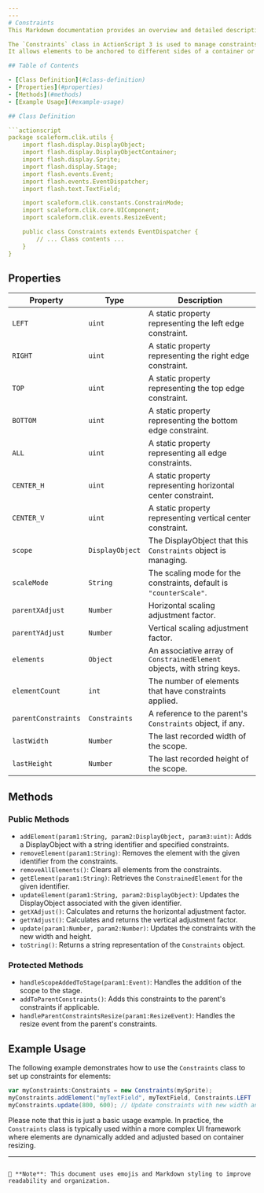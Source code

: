```yaml
---
---
# Constraints
This Markdown documentation provides an overview and detailed description of the `Constraints` class found in the `scaleform.clik.utils` package.

The `Constraints` class in ActionScript 3 is used to manage constraints on DisplayObjects within a UIComponent.
It allows elements to be anchored to different sides of a container or aligned centrally, and to adjust their size and position based on the container's size changes.

## Table of Contents

- [Class Definition](#class-definition)
- [Properties](#properties)
- [Methods](#methods)
- [Example Usage](#example-usage)

## Class Definition

```actionscript
package scaleform.clik.utils {
    import flash.display.DisplayObject;
    import flash.display.DisplayObjectContainer;
    import flash.display.Sprite;
    import flash.display.Stage;
    import flash.events.Event;
    import flash.events.EventDispatcher;
    import flash.text.TextField;

    import scaleform.clik.constants.ConstrainMode;
    import scaleform.clik.core.UIComponent;
    import scaleform.clik.events.ResizeEvent;

    public class Constraints extends EventDispatcher {
        // ... Class contents ...
    }
}
```

## Properties

| Property | Type | Description |
|----------|------|-------------|
| `LEFT` | `uint` | A static property representing the left edge constraint. |
| `RIGHT` | `uint` | A static property representing the right edge constraint. |
| `TOP` | `uint` | A static property representing the top edge constraint. |
| `BOTTOM` | `uint` | A static property representing the bottom edge constraint. |
| `ALL` | `uint` | A static property representing all edge constraints. |
| `CENTER_H` | `uint` | A static property representing horizontal center constraint. |
| `CENTER_V` | `uint` | A static property representing vertical center constraint. |
| `scope` | `DisplayObject` | The DisplayObject that this `Constraints` object is managing. |
| `scaleMode` | `String` | The scaling mode for the constraints, default is `"counterScale"`. |
| `parentXAdjust` | `Number` | Horizontal scaling adjustment factor. |
| `parentYAdjust` | `Number` | Vertical scaling adjustment factor. |
| `elements` | `Object` | An associative array of `ConstrainedElement` objects, with string keys. |
| `elementCount` | `int` | The number of elements that have constraints applied. |
| `parentConstraints` | `Constraints` | A reference to the parent's `Constraints` object, if any. |
| `lastWidth` | `Number` | The last recorded width of the scope. |
| `lastHeight` | `Number` | The last recorded height of the scope. |

## Methods

### Public Methods

- `addElement(param1:String, param2:DisplayObject, param3:uint)`: Adds a DisplayObject with a string identifier and specified constraints.
- `removeElement(param1:String)`: Removes the element with the given identifier from the constraints.
- `removeAllElements()`: Clears all elements from the constraints.
- `getElement(param1:String)`: Retrieves the `ConstrainedElement` for the given identifier.
- `updateElement(param1:String, param2:DisplayObject)`: Updates the DisplayObject associated with the given identifier.
- `getXAdjust()`: Calculates and returns the horizontal adjustment factor.
- `getYAdjust()`: Calculates and returns the vertical adjustment factor.
- `update(param1:Number, param2:Number)`: Updates the constraints with the new width and height.
- `toString()`: Returns a string representation of the `Constraints` object.

### Protected Methods

- `handleScopeAddedToStage(param1:Event)`: Handles the addition of the scope to the stage.
- `addToParentConstraints()`: Adds this constraints to the parent's constraints if applicable.
- `handleParentConstraintsResize(param1:ResizeEvent)`: Handles the resize event from the parent's constraints.

## Example Usage

The following example demonstrates how to use the `Constraints` class to set up constraints for elements:

```actionscript
var myConstraints:Constraints = new Constraints(mySprite);
myConstraints.addElement("myTextField", myTextField, Constraints.LEFT | Constraints.TOP);
myConstraints.update(800, 600); // Update constraints with new width and height
```

Please note that this is just a basic usage example. In practice, the `Constraints` class is typically used within a more complex UI framework where elements are dynamically added and adjusted based on container resizing.

---
```

📝 **Note**: This document uses emojis and Markdown styling to improve readability and organization.

